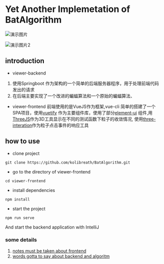 # Yet Another Implemetation of BatAlgorithm
![演示图片](https://upload-images.jianshu.io/upload_images/4714178-9d160156a0200163.png?imageMogr2/auto-orient/strip%7CimageView2/2/w/1240)

![演示图片2](https://upload-images.jianshu.io/upload_images/4714178-5d9448fa58895c61.png?imageMogr2/auto-orient/strip%7CimageView2/2/w/1240)

## introduction
- viewer-backend
1. 使用Springboot 作为架构的一个简单的后端服务器程序，用于处理前端代码发出的请求
2. 在后端主要实现了一个改进的蝙蝠算法和一个原始的蝙蝠算法、
- viewer-frontend
前端使用的是VueJS作为框架,vue-cli 简单的搭建了一个SPA项目，使用[vuetify](https://vuetifyjs.com/) 作为主要组件库，使用了部分[element-ui](https://element.eleme.cn/) 组件,用[ThreeJS](https://threejs.org/)作为3D工具显示在不同的测试函数下粒子的收敛情况,
使用[three-interation](https://github.com/jasonChen1982/three.interaction.js/tree/master)作为粒子点击事件的响应工具

## how to use
- clone project
```
git clone https://github.com/kolibreath/BatAlgorithm.git
```
- go to the directory of viewer-frontend
```
cd viewer-frontend
```
- install dependencies
```
npm install
```
- start the project 
```
npm run serve
```
And start the backend application with IntelliJ

### some details
1. [notes must be taken about frontend](https://github.com/kolibreath/BatAlgorithm/blob/master/viewer-frontend/README.md)
2. [words gotta to say  about backend and algoritm](https://github.com/kolibreath/BatAlgorithm/blob/master/viewer-backend/README.md)
